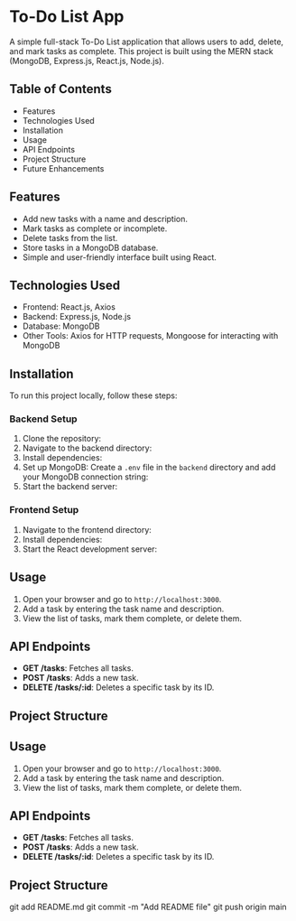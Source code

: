 # To-Do List App

A simple full-stack To-Do List application that allows users to add, delete, and mark tasks as complete. This project is built using the MERN stack (MongoDB, Express.js, React.js, Node.js).

## Table of Contents

- Features
- Technologies Used
- Installation
- Usage
- API Endpoints
- Project Structure
- Future Enhancements

## Features

- Add new tasks with a name and description.
- Mark tasks as complete or incomplete.
- Delete tasks from the list.
- Store tasks in a MongoDB database.
- Simple and user-friendly interface built using React.

## Technologies Used

- Frontend: React.js, Axios
- Backend: Express.js, Node.js
- Database: MongoDB
- Other Tools: Axios for HTTP requests, Mongoose for interacting with MongoDB

## Installation

To run this project locally, follow these steps:

### Backend Setup

1. Clone the repository:
2. Navigate to the backend directory:
3. Install dependencies:
4. Set up MongoDB:
Create a `.env` file in the `backend` directory and add your MongoDB connection string:
5. Start the backend server:

### Frontend Setup

1. Navigate to the frontend directory:
2. Install dependencies:
3. Start the React development server:

## Usage

1. Open your browser and go to `http://localhost:3000`.
2. Add a task by entering the task name and description.
3. View the list of tasks, mark them complete, or delete them.

## API Endpoints

- **GET /tasks**: Fetches all tasks.
- **POST /tasks**: Adds a new task.
- **DELETE /tasks/:id**: Deletes a specific task by its ID.

## Project Structure


## Usage

1. Open your browser and go to `http://localhost:3000`.
2. Add a task by entering the task name and description.
3. View the list of tasks, mark them complete, or delete them.

## API Endpoints

- **GET /tasks**: Fetches all tasks.
- **POST /tasks**: Adds a new task.
- **DELETE /tasks/:id**: Deletes a specific task by its ID.

## Project Structure

git add README.md
git commit -m "Add README file"
git push origin main
